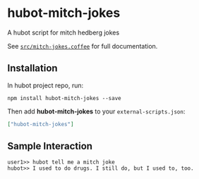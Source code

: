 # hubot-mitch-jokes

A hubot script for mitch hedberg jokes

See [`src/mitch-jokes.coffee`](src/mitch-jokes.coffee) for full documentation.

## Installation

In hubot project repo, run:

`npm install hubot-mitch-jokes --save`

Then add **hubot-mitch-jokes** to your `external-scripts.json`:

```json
["hubot-mitch-jokes"]
```

## Sample Interaction

```
user1>> hubot tell me a mitch joke
hubot>> I used to do drugs. I still do, but I used to, too.
```
